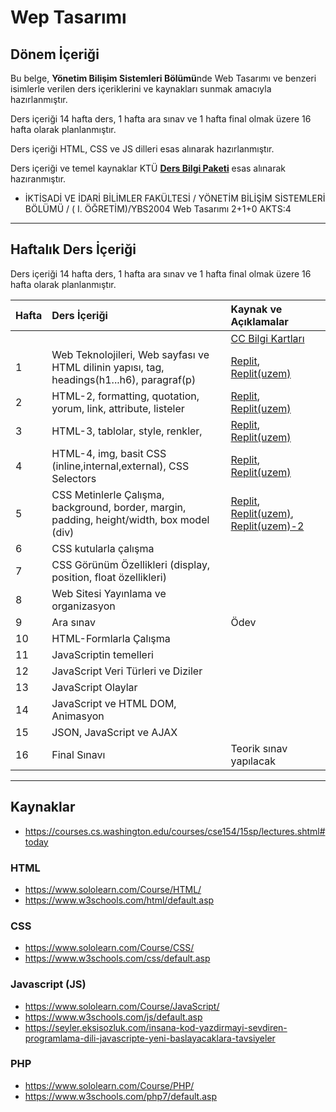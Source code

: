 # Wep Tasarımı
## Dönem İçeriği
Bu belge, **Yönetim Bilişim Sistemleri Bölümü**nde Web Tasarımı ve benzeri isimlerle verilen ders içeriklerini ve kaynakları sunmak amacıyla hazırlanmıştır. 

Ders içeriği 14 hafta ders, 1 hafta ara sınav ve 1 hafta final olmak üzere 16 hafta olarak planlanmıştır.

Ders içeriği HTML, CSS ve JS dilleri esas alınarak hazırlanmıştır.

Ders içeriği ve temel kaynaklar KTÜ [**Ders Bilgi Paketi**][bilgi-paketi] esas alınarak hazıranmıştır.
* İKTİSADİ VE İDARİ BİLİMLER FAKÜLTESİ / YÖNETİM BİLİŞİM SİSTEMLERİ BÖLÜMÜ / ( I. ÖĞRETİM)/YBS2004	Web Tasarımı	2+1+0	AKTS:4

---

## Haftalık Ders İçeriği
Ders içeriği 14 hafta ders, 1 hafta ara sınav ve 1 hafta final olmak üzere 16 hafta olarak planlanmıştır.

| Hafta | Ders İçeriği                                       | Kaynak ve Açıklamalar   |
| :-- | :--                                                  | :--    |
| | | [CC Bilgi Kartları](https://github.com/mrtozn1923/365PostsIn365Days-Linkedin)|
| 1     | Web Teknolojileri, Web sayfası ve HTML dilinin yapısı, tag, headings(h1...h6), paragraf(p)   | [Replit][repl01], [Replit(uzem)][repl01u] |
| 2     | HTML-2, formatting, quotation, yorum, link, attribute, listeler        | [Replit][repl01], [Replit(uzem)][repl01u] |
| 3     | HTML-3, tablolar, style, renkler,         | [Replit][repl02], [Replit(uzem)][repl02u] |
| 4     | HTML-4, img, basit CSS (inline,internal,external), CSS Selectors  | [Replit][repl03], [Replit(uzem)][repl03u]  |
| 5     | CSS Metinlerle Çalışma, background, border, margin, padding, height/width, box model (div)     | [Replit][repl04], [Replit(uzem)][repl04u], [Replit(uzem)-2][repl04u2]   |
| 6     | CSS kutularla çalışma         |  |
| 7     | CSS Görünüm Özellikleri (display, position, float özellikleri)   |   |
| 8     | Web Sitesi Yayınlama ve organizasyon |  |
| 9     | Ara sınav                                                     | Ödev  |
| 10    | HTML-Formlarla Çalışma   |  |
| 11    | JavaScriptin temelleri  | |
| 12    | JavaScript Veri Türleri ve Diziler     |   |
| 13    | JavaScript Olaylar |   |
| 14    | JavaScript ve HTML DOM, Animasyon   |   |
| 15    | JSON, JavaScript ve AJAX  |   |
| 16    | Final Sınavı                                                  | Teorik sınav yapılacak  |

---

## Kaynaklar
* https://courses.cs.washington.edu/courses/cse154/15sp/lectures.shtml#today 

### HTML
* https://www.sololearn.com/Course/HTML/
* https://www.w3schools.com/html/default.asp

### CSS
* https://www.sololearn.com/Course/CSS/
* https://www.w3schools.com/css/default.asp

### Javascript (JS)
* https://www.sololearn.com/Course/JavaScript/
* https://www.w3schools.com/js/default.asp
* https://seyler.eksisozluk.com/insana-kod-yazdirmayi-sevdiren-programlama-dili-javascripte-yeni-baslayacaklara-tavsiyeler

### PHP
* https://www.sololearn.com/Course/PHP/
* https://www.w3schools.com/php7/default.asp


[bilgi-paketi]: http://www.katalog.ktu.edu.tr/DersBilgiPaketi/course.aspx?pid=3678&lang=1&dbid=560821
[repl01]: https://replit.com/@ZaferYavuz2/22b-ybs-wt01
[repl01u]: https://replit.com/@ZaferYavuz2/22b-ybs-wt01u
[repl02]: https://replit.com/@ZaferYavuz2/22b-ybs-wt02
[repl02u]: https://replit.com/@ZaferYavuz2/22b-ybs-wt02u
[repl03]: https://replit.com/@ZaferYavuz2/22b-ybs-wt03
[repl03u]: https://replit.com/@ZaferYavuz2/22b-ybs-wt03u
[repl04]: https://replit.com/@ZaferYavuz2/22b-ybs-wt04
[repl04u]: https://replit.com/@ZaferYavuz2/22b-ybs-wt04u
[repl04u2]: https://replit.com/@ZaferYavuz2/22b-ybs-wt04u-1
